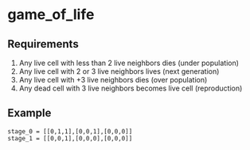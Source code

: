 # game_of_life

## Requirements
1. Any live cell with less than 2 live neighbors dies (under population)
2. Any live cell with 2 or 3 live neighbors lives (next generation)
3. Any live cell with +3 live neighbors dies (over population)
4. Any dead cell with 3 live neighbors becomes live cell (reproduction)

## Example
```
stage_0 = [[0,1,1],[0,0,1],[0,0,0]]
stage_1 = [[0,0,1],[0,0,0],[0,0,0]]
```